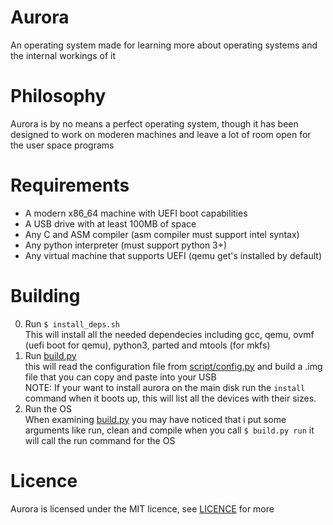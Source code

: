 # Aurora
An operating system made for learning more about operating systems and the internal workings of it

# Philosophy
Aurora is by no means a perfect operating system, though it has been designed to work on moderen machines and leave a lot of room open for the user space programs

# Requirements
- A modern x86_64 machine with UEFI boot capabilities
- A USB drive with at least 100MB of space
- Any C and ASM compiler (asm compiler must support intel syntax)
- Any python interpreter (must support python 3+)
- Any virtual machine that supports UEFI (qemu get's installed by default)

# Building
0. Run `$ install_deps.sh`  
This will install all the needed dependecies including gcc, qemu, ovmf (uefi boot for qemu), python3, parted and mtools (for mkfs)
1. Run [build.py](build.py)  
this will read the configuration file from [script/config.py](script/config.py) and build a .img file that you can copy and paste into your USB  
NOTE: If your want to install aurora on the main disk run the `install` command when it boots up, this will list all the devices with their sizes.
2. Run the OS  
When examining [build.py](build.py) you may have noticed that i put some arguments like run, clean and compile when you call `$ build.py run` it will call the run command for the OS

# Licence
Aurora is licensed under the MIT licence, see [LICENCE](LICENCE) for more